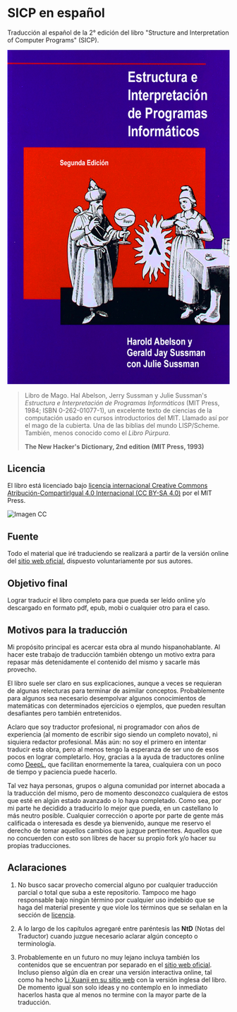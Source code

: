 # SICP en español

Traducción al español de la 2° edición del libro "Structure and Interpretation
of Computer Programs" (SICP).

![Imagen](/secciones/imagenes/SICP-traducido.png)

> Libro de Mago. Hal Abelson, Jerry Sussman y Julie Sussman's *Estructura e Interpretación de Programas Informáticos* (MIT Press, 1984; ISBN 0-262-01077-1), un excelente texto de ciencias de la computación usado en cursos introductorios del MIT. Llamado así por el mago de la cubierta. Una de las biblias del mundo LISP/Scheme. También, menos conocido como el *Libro Púrpura*.
>
> **The New Hacker's Dictionary, 2nd edition**
> **(MIT Press, 1993)**

## Licencia 

El libro está licenciado bajo [licencia internacional Creative Commons Atribución-CompartirIgual 4.0 Internacional (CC BY-SA 4.0)](https://creativecommons.org/licenses/by-sa/4.0/deed.es) por el MIT Press.

![Imagen CC](https://licensebuttons.net/l/by-sa/4.0/88x31.png)

## Fuente

Todo el material que iré traduciendo se realizará a partir de la versión online del [sitio web oficial](https://mitpress.mit.edu/sites/default/files/sicp/index.html), dispuesto voluntariamente por sus autores.


## Objetivo final

Lograr traducir el libro completo para que pueda ser leído online y/o descargado en formato pdf, epub, mobi o cualquier otro para el caso.


## Motivos para la traducción

Mi propósito principal es acercar esta obra al mundo hispanohablante. Al hacer este trabajo de traducción también obtengo un motivo extra para repasar más detenidamente el contenido del mismo y sacarle más provecho.

El libro suele ser claro en sus explicaciones, aunque a veces se requieran de algunas relecturas para terminar de asimilar conceptos. Probablemente para algunos sea necesario desempolvar algunos conocimientos de matemáticas con determinados ejercicios o ejemplos, que pueden resultan desafiantes pero también entretenidos.

Aclaro que soy traductor profesional, ni programador con años de experiencia (al momento de escribir sigo siendo un completo novato), ni siquiera redactor profesional. Más aún: no soy el primero en intentar traducir esta obra, pero al menos tengo la esperanza de ser uno de esos pocos en lograr completarlo. Hoy, gracias a la ayuda de traductores online como [DeepL](https://www.deepl.com/translator), que facilitan enormemente la tarea, cualquiera con un poco de tiempo y paciencia puede hacerlo.

Tal vez haya personas, grupos o alguna comunidad por internet abocada a la traducción del mismo, pero de momento desconozco cualquiera de estos que esté en algún estado avanzado o lo haya completado. Como sea, por mi parte he decidido a traducirlo lo mejor que pueda, en un castellano lo más neutro posible. Cualquier corrección o aporte por parte de gente más calificada o interesada es desde ya bienvenido, aunque me reservo el derecho de tomar aquellos cambios que juzgue pertinentes. Aquellos que no concuerden con esto son libres de hacer su propio fork y/o hacer su propias traducciones.

## Aclaraciones

1) No busco sacar provecho comercial alguno por cualquier traducción parcial o total que suba a este repositorio. Tampoco me hago responsable bajo ningún término por cualquier uso indebido que se haga del material presente y que viole los términos que se señalan en la sección de [licencia](#licencia).

2) A lo largo de los capítulos agregaré entre paréntesis las **NtD** (Notas del Traductor) cuando juzgue necesario aclarar algún concepto o terminología.

3) Probablemente en un futuro no muy lejano incluya también los contenidos que se encuentran por separado en el [sitio web oficial](https://mitpress.mit.edu/sites/default/files/sicp/index.html). Incluso pienso algún día en crear una versión interactiva online, tal como ha hecho [Li Xuanji en su sitio web](http://www.xuanji.li/isicp/index.html) con la versión inglesa del libro. De momento igual son solo ideas y no contemplo en lo inmediato hacerlos hasta que al menos no termine con la mayor parte de la traducción.
